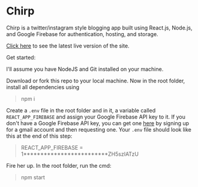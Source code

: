 ﻿# Chirp
Chirp is a twitter/instagram style blogging app built using React.js, Node.js, and Google Firebase for authentication, hosting, and storage.

[Click here](https://chirper-a4c7e.firebaseapp.com/) to see the latest live version of the site.

Get started: 

I'll assume you have NodeJS and Git installed on your machine.

Download or fork this repo to your local machine. Now in the root folder, install all dependencies using 
> npm i

Create a ```.env``` file in the root folder and in it, a variable called ```REACT_APP_FIREBASE``` and assign your Google Firebase API key to it. 
If you don't have a Google Firebase API key, you can get one [here](https://firebase.google.com/docs/web/setup) by signing up for a gmail account and then requesting one. 
Your ```.env``` file should look like this at the end of this step:
> REACT_APP_FIREBASE = 1*************************ZH5szIATzU

Fire her up. In the root folder, run the cmd:
> npm start 